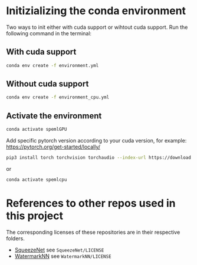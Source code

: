 # Initizializing the conda environment

Two ways to init either with cuda support or wihtout cuda support. Run the following command in the terminal:

## With cuda support
```bash
conda env create -f environment.yml
```
## Without cuda support
```bash
conda env create -f environment_cpu.yml
```

## Activate the environment
```bash
conda activate spemlGPU
```
Add specific pytorch version according to your cuda version, for example:
https://pytorch.org/get-started/locally/
```bash
pip3 install torch torchvision torchaudio --index-url https://download.pytorch.org/whl/cu128
```
or 
```bash
conda activate spemlcpu
```


# References to other repos used in this project

The corresponding licenses of these repositories are in their respective folders.

- [SqueezeNet](https://github.com/forresti/SqueezeNet) see `SqueezeNet/LICENSE`
- [WatermarkNN](https://github.com/adiyoss/WatermarkNN) see `WatermarkNN/LICENSE`
